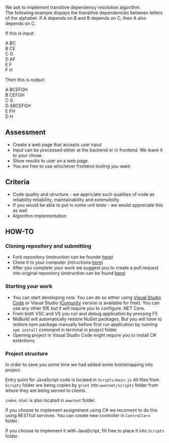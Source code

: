 We ask to implement transitive dependency resolution algorithm.  
The following example dispays the transitive dependencies between letters of the alphabet. If A depends on B and B depends on C, then A also depends on C.

If this is input:

A BC  
B CE  
C G  
D AF  
E F  
F H  

Then this is output:

A BCEFGH  
B CEFGH  
C G  
D ABCEFGH  
E FH  
D H  

## Assessment

* Create a web page that accepts user input
* Input can be processed either at the backend or in frontend. We leave it to your chose.
* Show results to user on a web page.
* You are free to use whichever frontend tooling you want.

## Criteria

* Code quality and structure - we appriciate such qualities of code as reliability reliability, maintainability and extensibility
* If you would be able to put in some unit tests - we would appreciate this as well
* Algorithm implementation

## HOW-TO

### Cloning repository and submitting

* Fork repository (instruction can be founde [here](https://help.github.com/articles/fork-a-repo/))
* Clone it to your computer (intructions [here](https://help.github.com/articles/cloning-a-repository/))
* After you complete your work we suggest you to create a pull request into original repository (instruction can be found [here](https://help.github.com/articles/creating-a-pull-request-from-a-fork/))


### Starting your work

* You can start developing now. You can do so either using [Visual Studio Code](https://code.visualstudio.com/) or Visual Studio ([Comunity](https://visualstudio.microsoft.com/vs/whatsnew/) version is available for free). You can use any other IDE but it will require you to configure .NET Core.
* From both VSC and VS you run and debug application by pressing F5
* MsBuild will automatically restore NuGet packages. But you will have to restore npm package manually before first run application by running ```npm install``` command in terminal in project folder
* Opening project in Visual Studio Code might require you to install C# extentions

### Project structure
In order to save you some time we had added some bootstrapping into project.

Entry point for JavaScript code is located in `Scripts/main.js`
All files from `Scripts` folder are being copies by `grunt` into `wwwroot/scripts` folder from where they are being served to clients. 

`index.html` is also located in `wwwroot` folder.

If you choose to implement assigniment using C# we recoment to do this using RESTfull services. You can create new controller in `Controllers` folder.

If you choose to implement it with JavaScript, fill free to place it into `Scripts` folder.



